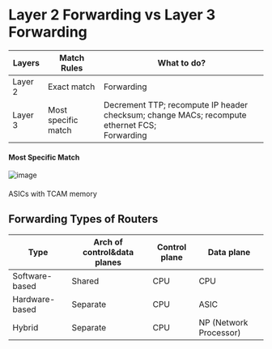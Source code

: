 # Layer 2 Forwarding vs Layer 3 Forwarding

 Layers | Match Rules         | What to do? |
--------|---------------------|-------------|
Layer 2 | Exact match         | Forwarding  |
Layer 3 | Most specific match | Decrement TTP; recompute IP header checksum; change MACs; recompute ethernet FCS; </br> Forwarding | 

#### Most Specific Match
![image](https://github.com/user-attachments/assets/012ee54b-dc89-4bd3-934b-618bd1da5fe1)

#### 
ASICs with TCAM memory

## Forwarding Types of Routers
Type           | Arch of control&data planes | Control plane | Data plane |
---------------|-----------------------------|---------------|------------|
Software-based | Shared                      | CPU           | CPU        |
Hardware-based | Separate                    | CPU           | ASIC       |
Hybrid         | Separate                    | CPU           | NP (Network Processor) |
